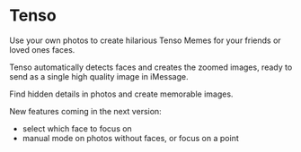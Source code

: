# Tenso

Use your own photos to create hilarious Tenso Memes for your friends or loved ones faces. 

Tenso automatically detects faces and creates the zoomed images, ready to send as a single high quality image in iMessage. 

Find hidden details in photos and create memorable images.

New features coming in the next version: 

* select which face to focus on
* manual mode on photos without faces, or focus on a point
